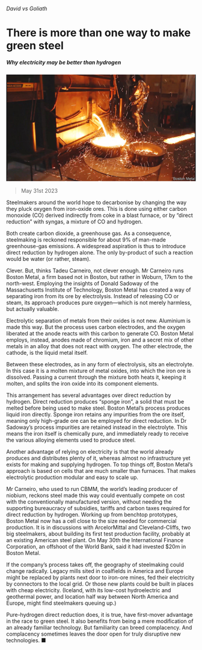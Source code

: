 ###### David vs Goliath

# There is more than one way to make green steel 

##### Why electricity may be better than hydrogen 

![image](images/20230603_STP002.jpg) 

> May 31st 2023 

Steelmakers around the world hope to decarbonise by changing the way they pluck oxygen from iron-oxide ores. This is done using either carbon monoxide (CO) derived indirectly from coke in a blast furnace, or by “direct reduction” with syngas, a mixture of CO and hydrogen.

Both create carbon dioxide, a greenhouse gas. As a consequence, steelmaking is reckoned responsible for about 9% of man-made greenhouse-gas emissions. A widespread aspiration is thus to introduce direct reduction by hydrogen alone. The only by-product of such a reaction would be water (or rather, steam).

Clever. But, thinks Tadeu Carneiro, not clever enough. Mr Carneiro runs Boston Metal, a firm based not in Boston, but rather in Woburn, 17km to the north-west. Employing the insights of Donald Sadoway of the Massachusetts Institute of Technology, Boston Metal has created a way of separating iron from its ore by electrolysis. Instead of releasing CO or steam, its approach produces pure oxygen—which is not merely harmless, but actually valuable. 

Electrolytic separation of metals from their oxides is not new. Aluminium is made this way. But the process uses carbon electrodes, and the oxygen liberated at the anode reacts with this carbon to generate CO. Boston Metal employs, instead, anodes made of chromium, iron and a secret mix of other metals in an alloy that does not react with oxygen. The other electrode, the cathode, is the liquid metal itself.

Between these electrodes, as in any form of electrolysis, sits an electrolyte. In this case it is a molten mixture of metal oxides, into which the iron ore is dissolved. Passing a current through the mixture both heats it, keeping it molten, and splits the iron oxide into its component elements.

This arrangement has several advantages over direct reduction by hydrogen. Direct reduction produces “sponge iron”, a solid that must be melted before being used to make steel. Boston Metal’s process produces liquid iron directly. Sponge iron retains any impurities from the ore itself, meaning only high-grade ore can be employed for direct reduction. In Dr Sadoway’s process impurities are retained instead in the electrolyte. This means the iron itself is chemically pure, and immediately ready to receive the various alloying elements used to produce steel.

Another advantage of relying on electricity is that the world already produces and distributes plenty of it, whereas almost no infrastructure yet exists for making and supplying hydrogen. To top things off, Boston Metal’s approach is based on cells that are much smaller than furnaces. That makes electrolytic production modular and easy to scale up.

Mr Carneiro, who used to run CBMM, the world’s leading producer of niobium, reckons steel made this way could eventually compete on cost with the conventionally manufactured version, without needing the supporting bureaucracy of subsidies, tariffs and carbon taxes required for direct reduction by hydrogen. Working up from benchtop prototypes, Boston Metal now has a cell close to the size needed for commercial production. It is in discussions with ArcelorMittal and Cleveland-Cliffs, two big steelmakers, about building its first test production facility, probably at an existing American steel plant. On May 30th the International Finance Corporation, an offshoot of the World Bank, said it had invested $20m in Boston Metal.

If the company’s process takes off, the geography of steelmaking could change radically. Legacy mills sited in coalfields in America and Europe might be replaced by plants next door to iron-ore mines, fed their electricity by connectors to the local grid. Or those new plants could be built in places with cheap electricity. (Iceland, with its low-cost hydroelectric and geothermal power, and location half way between North America and Europe, might find steelmakers queuing up.)

Pure-hydrogen direct reduction does, it is true, have first-mover advantage in the race to green steel. It also benefits from being a mere modification of an already familiar technology. But familiarity can breed complacency. And complacency sometimes leaves the door open for truly disruptive new technologies. ■



